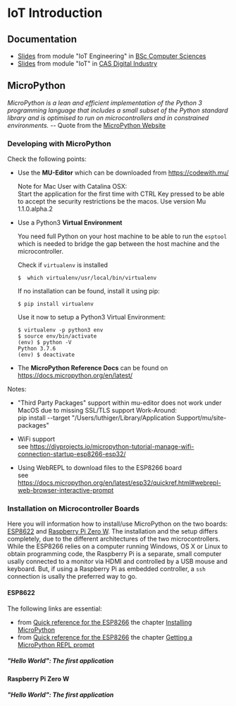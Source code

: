 # IoT Introduction

## Documentation

- [Slides](./IoT01Introduction.pdf) from module "IoT Engineering" in [BSc Computer Sciences](https://www.fhnw.ch/en/degree-programmes/engineering/computer-sciences)
- [Slides](./CAS-IoT.pdf) from module "IoT" in [CAS Digital Industry](https://www.fhnw.ch/de/weiterbildung/technik/cas-digital-industry)

## MicroPython

*MicroPython is a lean and efficient implementation of the Python 3 programming language that includes a small subset of the Python standard library and is optimised to run on microcontrollers and in constrained environments.* -- Quote from the [MicroPython Website](https://micropython.org/)

### Developing with MicroPython

Check the following points:

- Use the **MU-Editor** which can be downloaded from https://codewith.mu/

    Note for Mac User with Catalina OSX:  
    Start the application for the first time with CTRL Key pressed to be able to accept the security restrictions be the macos. Use version Mu 1.1.0.alpha.2

-  Use a Python3 **Virtual Environment**

    You need full Python on your host machine to be able to run the `esptool` which is needed to bridge the gap between the host machine and the microcontroller.

    Check if `virtualenv` is installed

    ```
    $  which virtualenv/usr/local/bin/virtualenv
    ```

    If no installation can be found, install it using pip:

    ```
    $ pip install virtualenv
    ```

    Use it now to setup a Python3 Virtual Environment:

    ```
    $ virtualenv -p python3 env
    $ source env/bin/activate
    (env) $ python -V
    Python 3.7.6
    (env) $ deactivate
    ```


- The **MicroPython Reference Docs** can be found on https://docs.micropython.org/en/latest/

Notes:

- "Third Party Packages" support within mu-editor does not work under MacOS due to missing SSL/TLS support
  Work-Around:  
  pip install  --target "/Users/luthiger/Library/Application Support/mu/site-packages"

- WiFi support  
    see  https://diyprojects.io/micropython-tutorial-manage-wifi-connection-startup-esp8266-esp32/

- Using WebREPL to download files to the ESP8266 board  
    see https://docs.micropython.org/en/latest/esp32/quickref.html#webrepl-web-browser-interactive-prompt

### Installation on Microcontroller Boards

Here you will information how to install/use MicroPython on the two boards: [ESP8622](https://www.adafruit.com/product/3213) and [Raspberry Pi Zero W](https://www.raspberrypi.org/products/raspberry-pi-zero-w/). The installation and the setup differs completely, due to the different architectures of the two microcontrollers. While the ESP8266 relies on a computer running Windows, OS X or Linux to obtain programming code, the Raspberry Pi is a separate, small computer usally connected to a monitor via HDMI and controlled by a USB mouse and keyboard. But, if using a Raspberry Pi as embedded controller, a `ssh` connection is usally the preferred way to go.

#### ESP8622

The following links are essential:

- from [Quick reference for the ESP8266](https://docs.micropython.org/en/latest/esp8266/quickref.html#) the chapter [Installing MicroPython](https://docs.micropython.org/en/latest/esp8266/tutorial/intro.html#intro)
- from [Quick reference for the ESP8266](https://docs.micropython.org/en/latest/esp8266/quickref.html#) the chapter [Getting a MicroPython REPL prompt
](https://docs.micropython.org/en/latest/esp8266/tutorial/repl.html)

##### "Hello World": The first application

#### Raspberry Pi Zero W

##### "Hello World": The first application